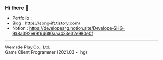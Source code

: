 ### Hi there 👋

<!--
**developeSHG/developeSHG** is a ✨ _special_ ✨ repository because its `README.md` (this file) appears on your GitHub profile.

Here are some ideas to get you started:

- 🔭 I’m currently working on ...
- 🌱 I’m currently learning ...
- 👯 I’m looking to collaborate on ...
- 🤔 I’m looking for help with ...
- 💬 Ask me about ...
- 📫 How to reach me: ...
- 😄 Pronouns: ...
- ⚡ Fun fact: ...
-->

- Portfolio : 
- Blog : https://song-ift.tistory.com/
- Notion : https://developeshg.notion.site/Develope-SHG-998a392e99f64690aaa433e32e980e0f

<hr size="5">

Wemade Play Co., Ltd.
<br/>Game Client Programmer (2021.03 ~ ing)
